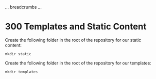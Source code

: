 ... breadcrumbs ...

# 300 Templates and Static Content

Create the following folder in the root of the repository for our static content:

```
mkdir static
```

Create the following folder in the root of the repository for our templates:

```
mkdir templates
```

